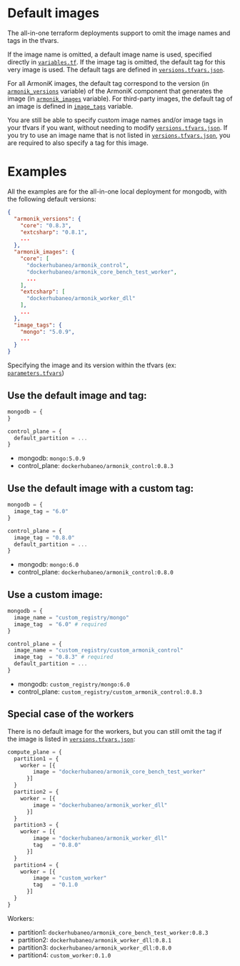 # Default images

The all-in-one terraform deployments support to omit the image names and tags in the tfvars.

If the image name is omitted, a default image name is used, specified directly in [`variables.tf`](../infrastructure/quick-deploy/localhost/all/variables.tf).
If the image tag is omitted, the default tag for this very image is used.
The default tags are defined in [`versions.tfvars.json`](../versions.tfvars.json).

For all ArmoniK images, the default tag correspond to the version (in [`armonik_versions`](../versions.tfvars.json#L2...L9) variable) of the ArmoniK component that generates the image (in [`armonik_images`](../versions.tfvars.json#L10...L36) variable).
For third-party images, the default tag of an image is defined in [`image_tags`](../versions.tfvars.json#L37...L58) variable.

You are still be able to specify custom image names and/or image tags in your tfvars if you want, without needing to modify [`versions.tfvars.json`](../versions.tfvars.json).
If you try to use an image name that is not listed in [`versions.tfvars.json`](../versions.tfvars.json), you are required to also specify a tag for this image.

# Examples

All the examples are for the all-in-one local deployment for mongodb, with the following default versions:
```json
{
  "armonik_versions": {
    "core": "0.8.3",
    "extcsharp": "0.8.1",
    ...
  },
  "armonik_images": {
    "core": [
      "dockerhubaneo/armonik_control",
      "dockerhubaneo/armonik_core_bench_test_worker",
      ...
    ],
    "extcsharp": [
      "dockerhubaneo/armonik_worker_dll"
    ],
    ...
  },
  "image_tags": {
    "mongo": "5.0.9",
    ...
  }
}
```

Specifying the image and its version within the tfvars (ex: [`parameters.tfvars`](../infrastructure/quick-deploy/aws/all/parameters.tfvars))

## Use the default image and tag:
```terraform
mongodb = {
}

control_plane = {
  default_partition = ...
}
```

- mongodb: `mongo:5.0.9`
- control_plane: `dockerhubaneo/armonik_control:0.8.3`


## Use the default image with a custom tag:
```terraform
mongodb = {
  image_tag = "6.0"
}

control_plane = {
  image_tag = "0.8.0"
  default_partition = ...
}
```

- mongodb: `mongo:6.0`
- control_plane: `dockerhubaneo/armonik_control:0.8.0`

## Use a custom image:
```terraform
mongodb = {
  image_name = "custom_registry/mongo"
  image_tag  = "6.0" # required
}

control_plane = {
  image_name = "custom_registry/custom_armonik_control"
  image_tag  = "0.8.3" # required
  default_partition = ...
}
```

- mongodb: `custom_registry/mongo:6.0`
- control_plane: `custom_registry/custom_armonik_control:0.8.3`

## Special case of the workers

There is no default image for the workers, but you can still omit the tag if the image is listed in [`versions.tfvars.json`](../versions.tfvars.json):

```terraform
compute_plane = {
  partition1 = {
    worker = [{
        image = "dockerhubaneo/armonik_core_bench_test_worker"
      }]
  }
  partition2 = {
    worker = [{
        image = "dockerhubaneo/armonik_worker_dll"
      }]
  }
  partition3 = {
    worker = [{
        image = "dockerhubaneo/armonik_worker_dll"
        tag   = "0.8.0"
      }]
  }
  partition4 = {
    worker = [{
        image = "custom_worker"
        tag   = "0.1.0
      }]
  }
}
```

Workers:
- partition1: `dockerhubaneo/armonik_core_bench_test_worker:0.8.3`
- partition2: `dockerhubaneo/armonik_worker_dll:0.8.1`
- partition3: `dockerhubaneo/armonik_worker_dll:0.8.0`
- partition4: `custom_worker:0.1.0`
